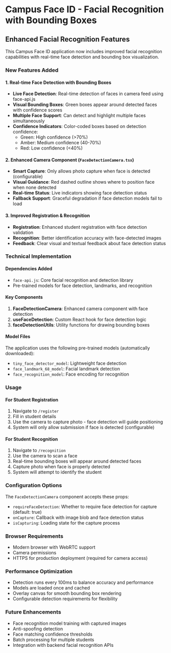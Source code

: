 # Campus Face ID - Facial Recognition with Bounding Boxes

## Enhanced Facial Recognition Features

This Campus Face ID application now includes improved facial recognition capabilities with real-time face detection and bounding box visualization.

### New Features Added

#### 1. Real-time Face Detection with Bounding Boxes
- **Live Face Detection**: Real-time detection of faces in camera feed using face-api.js
- **Visual Bounding Boxes**: Green boxes appear around detected faces with confidence scores
- **Multiple Face Support**: Can detect and highlight multiple faces simultaneously
- **Confidence Indicators**: Color-coded boxes based on detection confidence:
  - Green: High confidence (>70%)
  - Amber: Medium confidence (40-70%)
  - Red: Low confidence (<40%)

#### 2. Enhanced Camera Component (`FaceDetectionCamera.tsx`)
- **Smart Capture**: Only allows photo capture when face is detected (configurable)
- **Visual Guidance**: Red dashed outline shows where to position face when none detected
- **Real-time Status**: Live indicators showing face detection status
- **Fallback Support**: Graceful degradation if face detection models fail to load

#### 3. Improved Registration & Recognition
- **Registration**: Enhanced student registration with face detection validation
- **Recognition**: Better identification accuracy with face-detected images
- **Feedback**: Clear visual and textual feedback about face detection status

### Technical Implementation

#### Dependencies Added
- `face-api.js`: Core facial recognition and detection library
- Pre-trained models for face detection, landmarks, and recognition

#### Key Components
1. **FaceDetectionCamera**: Enhanced camera component with face detection
2. **useFaceDetection**: Custom React hook for face detection logic
3. **faceDetectionUtils**: Utility functions for drawing bounding boxes

#### Model Files
The application uses the following pre-trained models (automatically downloaded):
- `tiny_face_detector_model`: Lightweight face detection
- `face_landmark_68_model`: Facial landmark detection
- `face_recognition_model`: Face encoding for recognition

### Usage

#### For Student Registration
1. Navigate to `/register`
2. Fill in student details
3. Use the camera to capture photo - face detection will guide positioning
4. System will only allow submission if face is detected (configurable)

#### For Student Recognition
1. Navigate to `/recognition`
2. Use the camera to scan a face
3. Real-time bounding boxes will appear around detected faces
4. Capture photo when face is properly detected
5. System will attempt to identify the student

### Configuration Options

The `FaceDetectionCamera` component accepts these props:
- `requireFaceDetection`: Whether to require face detection for capture (default: true)
- `onCapture`: Callback with image blob and face detection status
- `isCapturing`: Loading state for the capture process

### Browser Requirements
- Modern browser with WebRTC support
- Camera permissions
- HTTPS for production deployment (required for camera access)

### Performance Optimization
- Detection runs every 100ms to balance accuracy and performance
- Models are loaded once and cached
- Overlay canvas for smooth bounding box rendering
- Configurable detection requirements for flexibility

### Future Enhancements
- Face recognition model training with captured images
- Anti-spoofing detection
- Face matching confidence thresholds
- Batch processing for multiple students
- Integration with backend facial recognition APIs
